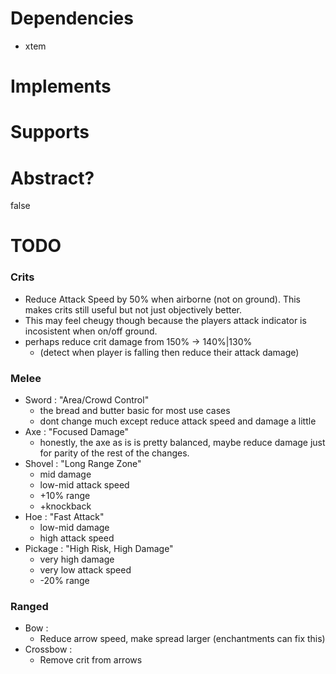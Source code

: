 # Dependencies
* xtem

# Implements

# Supports

# Abstract?
false

# TODO

### Crits
- Reduce Attack Speed by 50% when airborne (not on ground). This makes crits still useful but not just objectively better.
- This may feel cheugy though because the players attack indicator is incosistent when on/off ground.
- perhaps reduce crit damage from 150% -> 140%|130%
    * (detect when player is falling then reduce their attack damage)

### Melee
- Sword : "Area/Crowd Control"
    * the bread and butter basic for most use cases
    * dont change much except reduce attack speed and damage a little
- Axe : "Focused Damage"
    * honestly, the axe as is is pretty balanced, maybe reduce damage just for parity of the rest of the changes.
- Shovel : "Long Range Zone"
    * mid damage
    * low-mid attack speed
    * +10% range
    * +knockback
- Hoe : "Fast Attack"
    * low-mid damage
    * high attack speed
- Pickage : "High Risk, High Damage"
    * very high damage
    * very low attack speed
    * -20% range

### Ranged
- Bow :
    * Reduce arrow speed, make spread larger (enchantments can fix this)
- Crossbow :
    * Remove crit from arrows